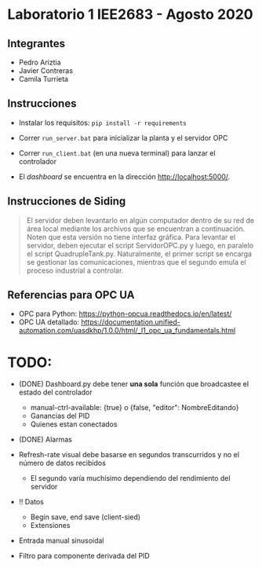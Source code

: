 
# Laboratorio 1 IEE2683 - Agosto 2020

## Integrantes 

- Pedro Ariztia
- Javier Contreras
- Camila Turrieta

## Instrucciones

- Instalar los requisitos: `pip install -r requirements`

- Correr `run_server.bat` para inicializar la planta y el servidor OPC
  
- Correr `run_client.bat` (en una nueva terminal) para lanzar el controlador
  
- El _dashboard_ se encuentra en la dirección [http://localhost:5000/](http://localhost:5000/).

## Instrucciones de Siding

> El servidor deben levantarlo en algún computador dentro de su red de área local mediante los archivos que se encuentran a continuación. Noten que esta versión no tiene interfaz gráfica. Para levantar el servidor, deben ejecutar el script ServidorOPC.py y luego, en paralelo el script QuadrupleTank.py. Naturalmente, el primer script se encarga se gestionar las comunicaciones, mientras que el segundo emula el proceso industrial a controlar.

## Referencias para OPC UA

- OPC para Python: <https://python-opcua.readthedocs.io/en/latest/>
- OPC UA detallado: <https://documentation.unified-automation.com/uasdkhp/1.0.0/html/_l1_opc_ua_fundamentals.html>

# TODO:

- (DONE) Dashboard.py debe tener **una sola** función que broadcastee el estado del controlador
  - manual-ctrl-available: {true} o {false, "editor": NombreEditando}
  - Ganancias del PID
  - Quienes estan conectados
- (DONE) Alarmas

- Refresh-rate visual debe basarse en segundos transcurridos y no el número de datos recibidos
  - El segundo varía muchísimo dependiendo del rendimiento del servidor


- !! Datos
  - Begin save, end save (client-sied)
  - Extensiones
- Entrada manual sinusoidal
- Filtro para componente derivada del PID

